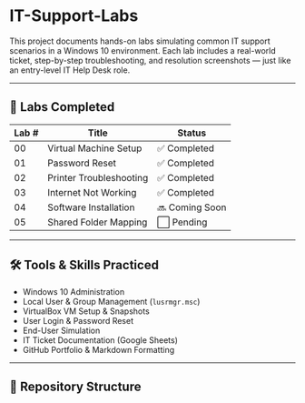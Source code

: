 # IT-Support-Labs

This project documents hands-on labs simulating common IT support scenarios in a Windows 10 environment. Each lab includes a real-world ticket, step-by-step troubleshooting, and resolution screenshots — just like an entry-level IT Help Desk role.

---

## 🧪 Labs Completed

| Lab # | Title                        | Status       |
|-------|------------------------------|--------------|
| 00    | Virtual Machine Setup        | ✅ Completed |
| 01    | Password Reset               | ✅ Completed |
| 02    | Printer Troubleshooting      | ✅ Completed |
| 03    | Internet Not Working         | ✅ Completed |
| 04    | Software Installation        | 🔜 Coming Soon    |
| 05    | Shared Folder Mapping        | ⬜ Pending   |

---

## 🛠️ Tools & Skills Practiced
- Windows 10 Administration
- Local User & Group Management (`lusrmgr.msc`)
- VirtualBox VM Setup & Snapshots
- User Login & Password Reset
- End-User Simulation
- IT Ticket Documentation (Google Sheets)
- GitHub Portfolio & Markdown Formatting

---

## 📁 Repository Structure
